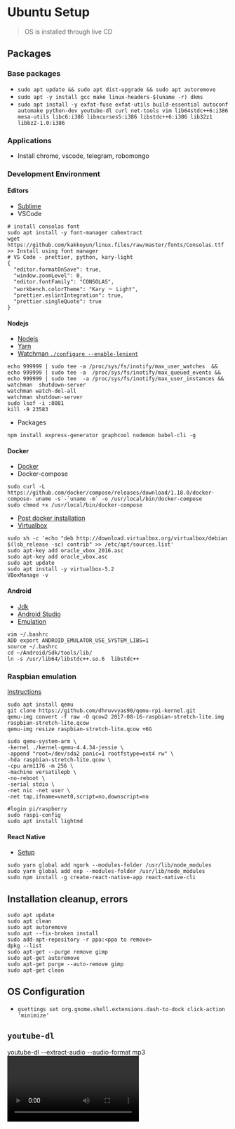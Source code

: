 # Ubuntu Setup

> OS is installed through live CD

## Packages

### Base packages
- `sudo apt update && sudo apt dist-upgrade && sudo apt autoremove`
- `sudo apt -y install gcc make linux-headers-$(uname -r) dkms`
- `sudo apt install -y exfat-fuse exfat-utils build-essential autoconf automake python-dev youtube-dl curl net-tools vim lib64stdc++6:i386 mesa-utils libc6:i386 libncurses5:i386 libstdc++6:i386 lib32z1 libbz2-1.0:i386`

### Applications
- Install chrome, vscode, telegram, robomongo

### Development Environment

#### Editors
- [Sublime](https://www.sublimetext.com/docs/3/linux_repositories.html)
- VSCode
```
# install consolas font
sudo apt install -y font-manager cabextract
wget https://github.com/kakkoyun/linux.files/raw/master/fonts/Consolas.ttf
>> Install using font manager
# VS Code - prettier, python, kary-light
{
  "editor.formatOnSave": true,
  "window.zoomLevel": 0,
  "editor.fontFamily": "CONSOLAS",
  "workbench.colorTheme": "Kary － Light",
  "prettier.eslintIntegration": true,
  "prettier.singleQuote": true
}

```

#### Nodejs
- [Nodejs](https://nodejs.org/en/download/package-manager/)
- [Yarn](https://yarnpkg.com/en/docs/install)
- [Watchman `./configure --enable-lenient`](https://facebook.github.io/watchman/docs/install.html)
```
echo 999999 | sudo tee -a /proc/sys/fs/inotify/max_user_watches  && echo 999999 | sudo tee -a  /proc/sys/fs/inotify/max_queued_events && echo 999999 | sudo tee  -a /proc/sys/fs/inotify/max_user_instances && watchman  shutdown-server
watchman watch-del-all
watchman shutdown-server
sudo lsof -i :8081
kill -9 23583
```
- Packages
```
npm install express-generator graphcool nodemon babel-cli -g
```

#### Docker
- [Docker](https://gist.github.com/levsthings/0a49bfe20b25eeadd61ff0e204f50088)
- Docker-compose
```
sudo curl -L https://github.com/docker/compose/releases/download/1.18.0/docker-compose-`uname -s`-`uname -m` -o /usr/local/bin/docker-compose
sudo chmod +x /usr/local/bin/docker-compose
```
- [Post docker installation](https://docs.docker.com/engine/installation/linux/linux-postinstall/)
- [Virtualbox](https://www.virtualbox.org/wiki/Linux_Downloads) 
```
sudo sh -c 'echo "deb http://download.virtualbox.org/virtualbox/debian $(lsb_release -sc) contrib" >> /etc/apt/sources.list'
sudo apt-key add oracle_vbox_2016.asc
sudo apt-key add oracle_vbox.asc
sudo apt update
sudo apt install -y virtualbox-5.2
VBoxManage -v
```

#### Android
- [Jdk](https://www.digitalocean.com/community/tutorials/how-to-install-java-with-apt-get-on-ubuntu-16-04)
- [Android Studio](https://developer.android.com/studio/index.html)
- [Emulation](https://developer.android.com/studio/run/emulator-acceleration.html?utm_source=android-studio#vm-linux)
```
vim ~/.bashrc
ADD export ANDROID_EMULATOR_USE_SYSTEM_LIBS=1
source ~/.bashrc
cd ~/Android/Sdk/tools/lib/
ln -s /usr/lib64/libstdc++.so.6  libstdc++
```

### Raspbian emulation
[Instructions](https://blog.agchapman.com/using-qemu-to-emulate-a-raspberry-pi/)
```
sudo apt install qemu
git clone https://github.com/dhruvvyas90/qemu-rpi-kernel.git  
qemu-img convert -f raw -O qcow2 2017-08-16-raspbian-stretch-lite.img raspbian-stretch-lite.qcow  
qemu-img resize raspbian-stretch-lite.qcow +6G  

sudo qemu-system-arm \
-kernel ./kernel-qemu-4.4.34-jessie \
-append "root=/dev/sda2 panic=1 rootfstype=ext4 rw" \
-hda raspbian-stretch-lite.qcow \
-cpu arm1176 -m 256 \
-machine versatilepb \
-no-reboot \
-serial stdio \
-net nic -net user \
-net tap,ifname=vnet0,script=no,downscript=no

#login pi/raspberry
sudo raspi-config
sudo apt install lightmd
```

#### React Native
- [Setup](https://facebook.github.io/react-native/docs/getting-started.html)
```
sudo yarn global add ngork --modules-folder /usr/lib/node_modules
sudo yarn global add exp --modules-folder /usr/lib/node_modules
sudo npm install -g create-react-native-app react-native-cli
```

## Installation cleanup, errors
```
sudo apt update
sudo apt clean
sudo apt autoremove
sudo apt --fix-broken install
sudo add-apt-repository -r ppa:<ppa to remove>
dpkg --list
sudo apt-get --purge remove gimp
sudo apt-get autoremove
sudo apt-get purge --auto-remove gimp
sudo apt-get clean
```

## OS Configuration
- `gsettings set org.gnome.shell.extensions.dash-to-dock click-action 'minimize'`

## `youtube-dl`
youtube-dl --extract-audio --audio-format mp3 <video URL>
